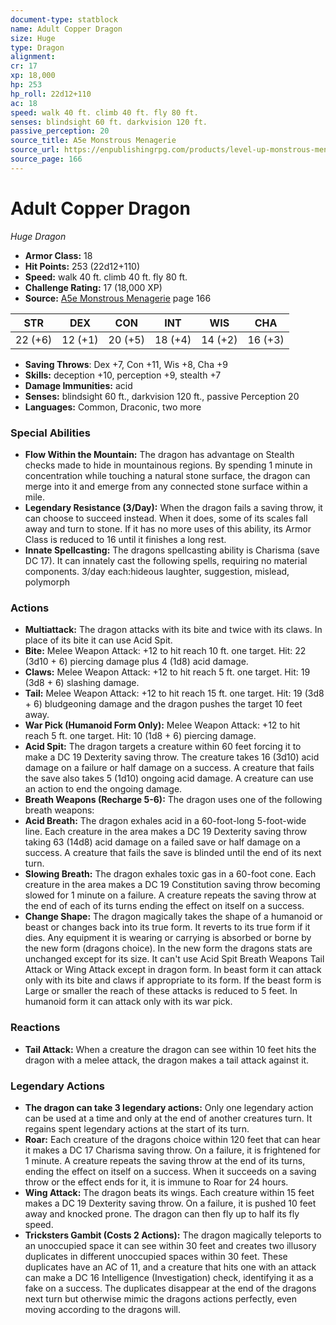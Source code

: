 ```yaml
---
document-type: statblock
name: Adult Copper Dragon
size: Huge
type: Dragon
alignment: 
cr: 17
xp: 18,000
hp: 253
hp_roll: 22d12+110
ac: 18
speed: walk 40 ft. climb 40 ft. fly 80 ft.
senses: blindsight 60 ft. darkvision 120 ft. 
passive_perception: 20
source_title: A5e Monstrous Menagerie
source_url: https://enpublishingrpg.com/products/level-up-monstrous-menagerie-a5e
source_page: 166
---
```


# Adult Copper Dragon

*Huge* *Dragon*

- **Armor Class:** 18
- **Hit Points:** 253 (22d12+110)
- **Speed:** walk 40 ft. climb 40 ft. fly 80 ft.
- **Challenge Rating:** 17 (18,000 XP)
- **Source:** [A5e Monstrous Menagerie](https://enpublishingrpg.com/products/level-up-monstrous-menagerie-a5e) page 166

| STR | DEX | CON | INT | WIS | CHA |
| --- | --- | --- | --- | --- | --- |
| 22 (+6) | 12 (+1) | 20 (+5) | 18 (+4) | 14 (+2) | 16 (+3) |

- **Saving Throws**: Dex +7, Con +11, Wis +8, Cha +9
- **Skills:** deception +10, perception +9, stealth +7
- **Damage Immunities:** acid
- **Senses:** blindsight 60 ft., darkvision 120 ft., passive Perception 20
- **Languages:** Common, Draconic, two more

### Special Abilities

- **Flow Within the Mountain:** The dragon has advantage on Stealth checks made to hide in mountainous regions. By spending 1 minute in concentration while touching a natural stone surface, the dragon can merge into it and emerge from any connected stone surface within a mile.
- **Legendary Resistance (3/Day):** When the dragon fails a saving throw, it can choose to succeed instead. When it does, some of its scales fall away and turn to stone. If it has no more uses of this ability, its Armor Class is reduced to 16 until it finishes a long rest.
- **Innate Spellcasting:** The dragons spellcasting ability is Charisma (save DC 17). It can innately cast the following spells, requiring no material components. 3/day each:hideous laughter, suggestion, mislead, polymorph

### Actions

- **Multiattack:** The dragon attacks with its bite and twice with its claws. In place of its bite  it can use Acid Spit.
- **Bite:** Melee Weapon Attack: +12 to hit  reach 10 ft.  one target. Hit: 22 (3d10 + 6) piercing damage plus 4 (1d8) acid damage.
- **Claws:** Melee Weapon Attack: +12 to hit  reach 5 ft.  one target. Hit: 19 (3d8 + 6) slashing damage.
- **Tail:** Melee Weapon Attack: +12 to hit  reach 15 ft.  one target. Hit: 19 (3d8 + 6) bludgeoning damage  and the dragon pushes the target 10 feet away.
- **War Pick (Humanoid Form Only):** Melee Weapon Attack: +12 to hit  reach 5 ft.  one target. Hit: 10 (1d8 + 6) piercing damage.
- **Acid Spit:** The dragon targets a creature within 60 feet  forcing it to make a DC 19 Dexterity saving throw. The creature takes 16 (3d10) acid damage on a failure or half damage on a success. A creature that fails the save also takes 5 (1d10) ongoing acid damage. A creature can use an action to end the ongoing damage.
- **Breath Weapons (Recharge 5-6):** The dragon uses one of the following breath weapons:
- **Acid Breath:** The dragon exhales acid in a 60-foot-long  5-foot-wide line. Each creature in the area makes a DC 19 Dexterity saving throw  taking 63 (14d8) acid damage on a failed save or half damage on a success. A creature that fails the save is blinded until the end of its next turn.
- **Slowing Breath:** The dragon exhales toxic gas in a 60-foot cone. Each creature in the area makes a DC 19 Constitution saving throw  becoming slowed for 1 minute on a failure. A creature repeats the saving throw at the end of each of its turns  ending the effect on itself on a success.
- **Change Shape:** The dragon magically takes the shape of a humanoid or beast  or changes back into its true form. It reverts to its true form if it dies. Any equipment it is wearing or carrying is absorbed or borne by the new form (dragons choice). In the new form  the dragons stats are unchanged except for its size. It can't use Acid Spit  Breath Weapons  Tail Attack  or Wing Attack except in dragon form. In beast form  it can attack only with its bite and claws  if appropriate to its form. If the beast form is Large or smaller  the reach of these attacks is reduced to 5 feet. In humanoid form  it can attack only with its war pick.

### Reactions

- **Tail Attack:** When a creature the dragon can see within 10 feet hits the dragon with a melee attack, the dragon makes a tail attack against it.



### Legendary Actions

- **The dragon can take 3 legendary actions:** Only one legendary action can be used at a time and only at the end of another creatures turn. It regains spent legendary actions at the start of its turn.
- **Roar:** Each creature of the dragons choice within 120 feet that can hear it makes a DC 17 Charisma saving throw. On a failure, it is frightened for 1 minute. A creature repeats the saving throw at the end of its turns, ending the effect on itself on a success. When it succeeds on a saving throw or the effect ends for it, it is immune to Roar for 24 hours.
- **Wing Attack:** The dragon beats its wings. Each creature within 15 feet makes a DC 19 Dexterity saving throw. On a failure, it is pushed 10 feet away and knocked prone. The dragon can then fly up to half its fly speed.
- **Tricksters Gambit (Costs 2 Actions):** The dragon magically teleports to an unoccupied space it can see within 30 feet and creates two illusory duplicates in different unoccupied spaces within 30 feet. These duplicates have an AC of 11, and a creature that hits one with an attack can make a DC 16 Intelligence (Investigation) check, identifying it as a fake on a success. The duplicates disappear at the end of the dragons next turn but otherwise mimic the dragons actions perfectly, even moving according to the dragons will.
